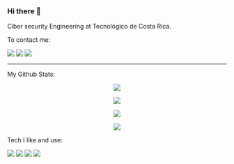 

<!--
**Emanlui/Emanlui** is a ✨ _special_ ✨ repository because its `README.md` (this file) appears on your GitHub profile.

Here are some ideas to get you started:

- 🔭 I’m currently working on ...
- 🌱 I’m currently learning ...
- 👯 I’m looking to collaborate on ...
- 🤔 I’m looking for help with ...
- 💬 Ask me about ...
- 📫 How to reach me: ...
- 😄 Pronouns: ...
- ⚡ Fun fact: ...
-->

### Hi there 👋
Ciber security Engineering at Tecnológico de Costa Rica.

To contact me:

[<img src = "https://img.shields.io/badge/instagram-%23E4405F.svg?&style=for-the-badge&logo=instagram&logoColor=white">](https://www.instagram.com/emanuellejimenezs/)
[<img src="https://img.shields.io/badge/linkedin-%230077B5.svg?&style=for-the-badge&logo=linkedin&logoColor=white" />](https://www.linkedin.com/in/emanuelle-jiménez-sancho) 
[<img src ="https://img.shields.io/badge/portfolio-web-%23.svg?&style=for-the-badge&logo=&logoColor=white%22">](https://www.emanuellejimenez.dev/)

---
My Github Stats: 
<p align = "center">
  <img src = "https://github-readme-stats.vercel.app/api?username=emanlui&show_icons=true&theme=radical&line_height=27">
</p>
<p align = "center">
  <img src = "https://github-readme-stats.vercel.app/api/top-langs/?username=emanlui&hide=css,html&theme=tokyonight">
</p>
<p align = "center">
  <img src = "https://github-readme-streak-stats.herokuapp.com/?user=Emanlui&theme=blue-green">
</p>
<p align = "center">
  <img src = "https://github-profile-trophy.vercel.app/?username=Emanlui&theme=darkhub&rows=1">
</p>

Tech I like and use:

<img src="https://img.shields.io/badge/python-3776AB.svg?&style=for-the-badge&logo=python&logoColor=white"/> <img src="https://img.shields.io/badge/c++-00599C.svg?&style=for-the-badge&logo=c%2B%2B&logoColor=white"/> <img src="https://img.shields.io/badge/node.js-339933.svg?&style=for-the-badge&logo=node.js&logoColor=white"/> <img src="https://img.shields.io/badge/Visual Studio Code-007ACC.svg?&style=for-the-badge&logo=visual-studio-code&logoColor=white"/>



